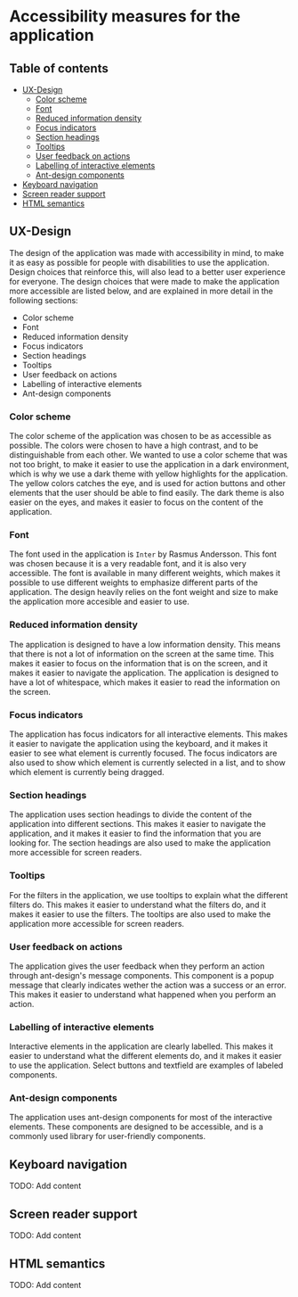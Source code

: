 # Accessibility measures for the application

## Table of contents
- [UX-Design](#ux-design)
    - [Color scheme](#color-scheme)
    - [Font](#font)
    - [Reduced information density](#reduced-information-density)
    - [Focus indicators](#focus-indicators)
    - [Section headings](#section-headings)
    - [Tooltips](#tooltips)
    - [User feedback on actions](#user-feedback-on-actions)
    - [Labelling of interactive elements](#labelling-of-interactive-elements)
    - [Ant-design components](#ant-design-components)
- [Keyboard navigation](#keyboard-navigation)
- [Screen reader support](#screen-reader-support)
- [HTML semantics](#html-semantics)

## UX-Design<a name="ux-design"></a>
The design of the application was made with accessibility in mind, to make it as easy as possible for people with disabilities to use the application. Design choices that reinforce this, will also lead to a better user experience for everyone. The design choices that were made to make the application more accessible are listed below, and are explained in more detail in the following sections:

- Color scheme
- Font
- Reduced information density
- Focus indicators
- Section headings
- Tooltips
- User feedback on actions
- Labelling of interactive elements
- Ant-design components

### Color scheme<a name="color-scheme"></a>
The color scheme of the application was chosen to be as accessible as possible. The colors were chosen to have a high contrast, and to be distinguishable from each other. We wanted to use a color scheme that was not too bright, to make it easier to use the application in a dark environment, which is why we use a dark theme with yellow highlights for the application. The yellow colors catches the eye, and is used for action buttons and other elements that the user should be able to find easily. The dark theme is also easier on the eyes, and makes it easier to focus on the content of the application.

### Font<a name="font"></a>
The font used in the application is `Inter` by Rasmus Andersson. This font was chosen because it is a very readable font, and it is also very accessible. The font is available in many different weights, which makes it possible to use different weights to emphasize different parts of the application. The design heavily relies on the font weight and size to make the application more accesible and easier to use.

### Reduced information density<a name="reduced-information-density"></a>
The application is designed to have a low information density. This means that there is not a lot of information on the screen at the same time. This makes it easier to focus on the information that is on the screen, and it makes it easier to navigate the application. The application is designed to have a lot of whitespace, which makes it easier to read the information on the screen.

### Focus indicators<a name="focus-indicators"></a>
The application has focus indicators for all interactive elements. This makes it easier to navigate the application using the keyboard, and it makes it easier to see what element is currently focused. The focus indicators are also used to show which element is currently selected in a list, and to show which element is currently being dragged.

### Section headings<a name="section-headings"></a>
The application uses section headings to divide the content of the application into different sections. This makes it easier to navigate the application, and it makes it easier to find the information that you are looking for. The section headings are also used to make the application more accessible for screen readers.

### Tooltips<a name="tooltips"></a>
For the filters in the application, we use tooltips to explain what the different filters do. This makes it easier to understand what the filters do, and it makes it easier to use the filters. The tooltips are also used to make the application more accessible for screen readers.

### User feedback on actions<a name="user-feedback-on-actions"></a>
The application gives the user feedback when they perform an action through ant-design's message components. This component is a popup message that clearly indicates wether the action was a success or an error. This makes it easier to understand what happened when you perform an action.

### Labelling of interactive elements<a name="labelling-of-interactive-elements"></a>
 Interactive elements in the application are clearly labelled. This makes it easier to understand what the different elements do, and it makes it easier to use the application. Select buttons and textfield are examples of labeled components.

### Ant-design components<a name="ant-design-components"></a>
The application uses ant-design components for most of the interactive elements. These components are designed to be accessible, and is a commonly used library for user-friendly components.

## Keyboard navigation<a name="keyboard-navigation"></a>
TODO: Add content

## Screen reader support<a name="screen-reader-support"></a>
TODO: Add content

## HTML semantics<a name="html-semantics"></a>
TODO: Add content
